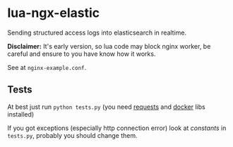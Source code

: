 lua-ngx-elastic
===============

Sending structured access logs into elasticsearch in realtime.

**Disclaimer:** It's early version, so lua code may block nginx worker, be careful and ensure to you have know how it works.

See at `nginx-example.conf`.

## Tests

At best just run `python tests.py` (you need [requests](https://github.com/kennethreitz/requests) and [docker](https://github.com/dotcloud/docker-py) libs installed)

If you got exceptions (especially http connection error) look at *constants* in `tests.py`, probably you should change them.
